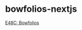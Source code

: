 # bowfolios-nextjs
[E48C: Bowfolios](http://courses.ics.hawaii.edu/ics314s25/morea/nextjs-2/experience-bowfolios.html)
